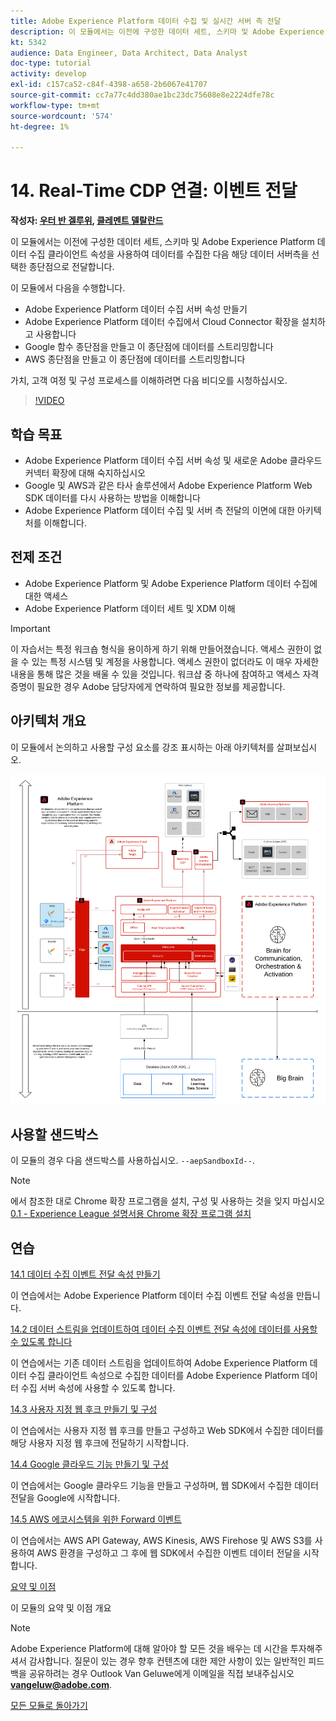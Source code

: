 ```yaml
---
title: Adobe Experience Platform 데이터 수집 및 실시간 서버 측 전달
description: 이 모듈에서는 이전에 구성한 데이터 세트, 스키마 및 Adobe Experience Platform 데이터 수집 서버 속성을 사용하여 데이터를 수집한 다음 해당 데이터 서버측을 선택한 종단점으로 전달합니다.
kt: 5342
audience: Data Engineer, Data Architect, Data Analyst
doc-type: tutorial
activity: develop
exl-id: c157ca52-c84f-4398-a658-2b6067e41707
source-git-commit: cc7a77c4dd380ae1bc23dc75608e8e2224dfe78c
workflow-type: tm+mt
source-wordcount: '574'
ht-degree: 1%

---
```


# 14. Real-Time CDP 연결: 이벤트 전달

**작성자: [우터 반 겔루위](https://www.linkedin.com/in/woutervangeluwe/), [클레멘트 델랄란드](https://www.linkedin.com/in/clement-delalande/)**

이 모듈에서는 이전에 구성한 데이터 세트, 스키마 및 Adobe Experience Platform 데이터 수집 클라이언트 속성을 사용하여 데이터를 수집한 다음 해당 데이터 서버측을 선택한 종단점으로 전달합니다.

이 모듈에서 다음을 수행합니다.

- Adobe Experience Platform 데이터 수집 서버 속성 만들기
- Adobe Experience Platform 데이터 수집에서 Cloud Connector 확장을 설치하고 사용합니다
- Google 함수 종단점을 만들고 이 종단점에 데이터를 스트리밍합니다
- AWS 종단점을 만들고 이 종단점에 데이터를 스트리밍합니다

가치, 고객 여정 및 구성 프로세스를 이해하려면 다음 비디오를 시청하십시오.

>[!VIDEO](https://video.tv.adobe.com/v/331987?quality=12&learn=on)

## 학습 목표

- Adobe Experience Platform 데이터 수집 서버 속성 및 새로운 Adobe 클라우드 커넥터 확장에 대해 숙지하십시오
- Google 및 AWS과 같은 타사 솔루션에서 Adobe Experience Platform Web SDK 데이터를 다시 사용하는 방법을 이해합니다
- Adobe Experience Platform 데이터 수집 및 서버 측 전달의 이면에 대한 아키텍처를 이해합니다.

## 전제 조건

- Adobe Experience Platform 및 Adobe Experience Platform 데이터 수집에 대한 액세스
- Adobe Experience Platform 데이터 세트 및 XDM 이해

>[!IMPORTANT]
>
>이 자습서는 특정 워크숍 형식을 용이하게 하기 위해 만들어졌습니다. 액세스 권한이 없을 수 있는 특정 시스템 및 계정을 사용합니다. 액세스 권한이 없더라도 이 매우 자세한 내용을 통해 많은 것을 배울 수 있을 것입니다. 워크샵 중 하나에 참여하고 액세스 자격 증명이 필요한 경우 Adobe 담당자에게 연락하여 필요한 정보를 제공합니다.

## 아키텍처 개요

이 모듈에서 논의하고 사용할 구성 요소를 강조 표시하는 아래 아키텍처를 살펴보십시오.

![아키텍처 개요](../../assets/images/architecturem21.png)

## 사용할 샌드박스

이 모듈의 경우 다음 샌드박스를 사용하십시오. `--aepSandboxId--`.

>[!NOTE]
>
>에서 참조한 대로 Chrome 확장 프로그램을 설치, 구성 및 사용하는 것을 잊지 마십시오 [0.1 - Experience League 설명서용 Chrome 확장 프로그램 설치](../module0/ex1.md)

## 연습

[14.1 데이터 수집 이벤트 전달 속성 만들기](./ex1.md)

이 연습에서는 Adobe Experience Platform 데이터 수집 이벤트 전달 속성을 만듭니다.

[14.2 데이터 스트림을 업데이트하여 데이터 수집 이벤트 전달 속성에 데이터를 사용할 수 있도록 합니다](./ex2.md)

이 연습에서는 기존 데이터 스트림을 업데이트하여 Adobe Experience Platform 데이터 수집 클라이언트 속성으로 수집한 데이터를 Adobe Experience Platform 데이터 수집 서버 속성에 사용할 수 있도록 합니다.

[14.3 사용자 지정 웹 후크 만들기 및 구성](./ex3.md)

이 연습에서는 사용자 지정 웹 후크를 만들고 구성하고 Web SDK에서 수집한 데이터를 해당 사용자 지정 웹 후크에 전달하기 시작합니다.

[14.4 Google 클라우드 기능 만들기 및 구성](./ex4.md)

이 연습에서는 Google 클라우드 기능을 만들고 구성하며, 웹 SDK에서 수집한 데이터 전달을 Google에 시작합니다.

[14.5 AWS 에코시스템을 위한 Forward 이벤트](./ex5.md)

이 연습에서는 AWS API Gateway, AWS Kinesis, AWS Firehose 및 AWS S3를 사용하여 AWS 환경을 구성하고 그 후에 웹 SDK에서 수집한 이벤트 데이터 전달을 시작합니다.

[요약 및 이점](./summary.md)

이 모듈의 요약 및 이점 개요

>[!NOTE]
>
>Adobe Experience Platform에 대해 알아야 할 모든 것을 배우는 데 시간을 투자해주셔서 감사합니다. 질문이 있는 경우 향후 컨텐츠에 대한 제안 사항이 있는 일반적인 피드백을 공유하려는 경우 Outlook Van Geluwe에게 이메일을 직접 보내주십시오 **vangeluw@adobe.com**.

[모든 모듈로 돌아가기](../../overview.md)
